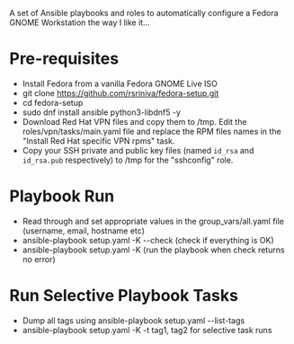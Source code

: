 A set of Ansible playbooks and roles to automatically configure a Fedora GNOME Workstation the way I like it...

# Pre-requisites

* Install Fedora from a vanilla Fedora GNOME Live ISO
* git clone https://github.com/rsriniva/fedora-setup.git
* cd fedora-setup
* sudo dnf install ansible python3-libdnf5 -y
* Download Red Hat VPN files and copy them to /tmp. Edit the roles/vpn/tasks/main.yaml file and replace the RPM files names in the "Install Red Hat specific VPN rpms" task.
* Copy your SSH private and public key files (named `id_rsa` and `id_rsa.pub` respectively) to /tmp for the "sshconfig" role.

# Playbook Run

* Read through and set appropriate values in the group_vars/all.yaml file (username, email, hostname etc)
* ansible-playbook setup.yaml -K --check (check if everything is OK)
* ansible-playbook setup.yaml -K (run the playbook when check returns no error)

# Run Selective Playbook Tasks
* Dump all tags using ansible-playbook setup.yaml --list-tags
* ansible-playbook setup.yaml -K -t tag1, tag2 for selective task runs
